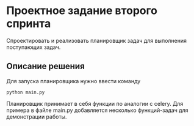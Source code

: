 # Проектное задание второго спринта

Спроектировать и реализовать планировщик задач для выполнения поступающих задач.

## Описание решения

Для запуска планировщика нужно ввести команду

```shell
python main.py
```

Планировщик принимает в себя функции по аналогии с celery. Для примера в файле main.py добавляется несколько функций-задач для демонстрации работы.
